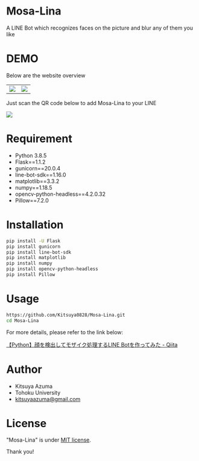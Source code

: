 # Mosa-Lina
A LINE Bot which recognizes faces on the picture and blur any of them you like

# DEMO

Below are the website overview

<table>
<tr>
<td><img src="https://qiita-user-contents.imgix.net/https%3A%2F%2Fqiita-image-store.s3.ap-northeast-1.amazonaws.com%2F0%2F832523%2Febf223ca-65ff-4c62-ce69-2af27afdea97.jpeg?ixlib=rb-1.2.2&auto=format&gif-q=60&q=75&w=1400&fit=max&s=541d21ff0e89c2b5f157ef607759c06f"></td>
<td><img src="https://qiita-user-contents.imgix.net/https%3A%2F%2Fqiita-image-store.s3.ap-northeast-1.amazonaws.com%2F0%2F832523%2F1ff46577-fe39-61ee-05e3-0d8ce7417329.jpeg?ixlib=rb-1.2.2&auto=format&gif-q=60&q=75&w=1400&fit=max&s=a7fbad6585ece86c5f8fc94531b7f91a"></td>
</tr>
</table>

Just scan the QR code below to add Mosa-Lina to your LINE

<img src="https://qiita-user-contents.imgix.net/https%3A%2F%2Fqiita-image-store.s3.ap-northeast-1.amazonaws.com%2F0%2F832523%2F72119bea-5b06-cbb6-e56a-949610f20439.jpeg?ixlib=rb-1.2.2&auto=format&gif-q=60&q=75&w=1400&fit=max&s=07c16572a809abe4aa1f2713e0f3c959">


# Requirement

* Python 3.8.5
* Flask==1.1.2
* gunicorn==20.0.4
* line-bot-sdk==1.16.0
* matplotlib==3.3.2
* numpy==1.18.5
* opencv-python-headless==4.2.0.32
* Pillow==7.2.0


# Installation

```bash
pip install -U Flask
pip install gunicorn
pip install line-bot-sdk
pip install matplotlib
pip install numpy
pip install opencv-python-headless
pip install Pillow
```

# Usage

```bash
https://github.com/Kitsuya0828/Mosa-Lina.git
cd Mosa-Lina
```

For more details, please refer to the link below:

[【Python】顔を検出してモザイク処理するLINE Botを作ってみた - Qiita](https://qiita.com/Kitsuya0828/items/7f11a57e93966902d170)


# Author

* Kitsuya Azuma
* Tohoku University
* kitsuyaazuma@gmail.com

# License

"Mosa-Lina" is under [MIT license](https://en.wikipedia.org/wiki/MIT_License).


Thank you!
